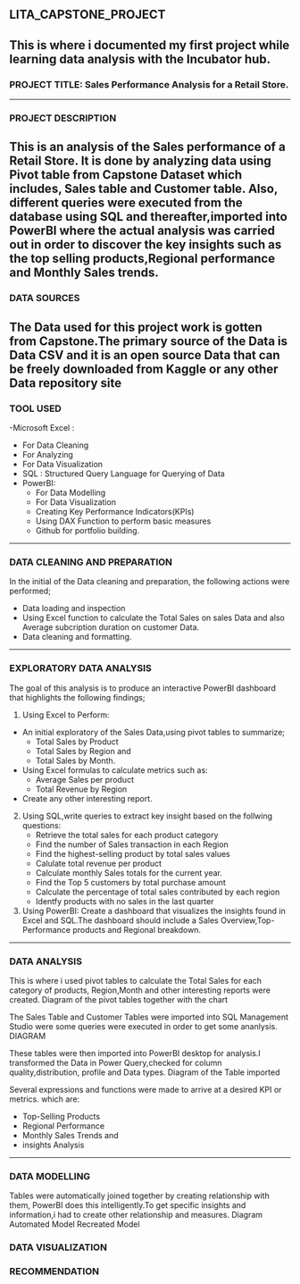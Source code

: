 ## LITA_CAPSTONE_PROJECT
This is where i documented my first project while learning data analysis with the Incubator hub.
---
### PROJECT TITLE: Sales Performance Analysis for a Retail Store. 
---
### PROJECT DESCRIPTION
  This is an analysis of the Sales performance of a Retail Store. It is done by analyzing data using Pivot table from Capstone Dataset which includes,
  Sales table and Customer table. Also, different queries were executed from the database using SQL and thereafter,imported into PowerBI 
  where the actual analysis was carried out in order to discover 
  the key insights such as the top selling products,Regional performance and Monthly Sales trends.
---
### DATA SOURCES
  The Data used for this project work is gotten from Capstone.The primary source of the Data is Data CSV and it is an open source Data that can be freely 
  downloaded from Kaggle or any other Data repository site
---
### TOOL USED
-Microsoft Excel :
  - For Data Cleaning
  - For Analyzing
  - For Data Visualization
- SQL : Structured Query Language for Querying of Data
- PowerBI:
  - For Data Modelling
  - For Data Visualization
  - Creating Key Performance Indicators(KPIs)
  - Using DAX Function to perform basic measures
  - Github for portfolio building.
 ---
 ### DATA CLEANING AND PREPARATION
  In the initial of the Data cleaning and preparation, the following actions were performed;
   - Data loading and inspection
   - Using Excel function to calculate the Total Sales on sales Data and also Average subcription duration on customer Data.
   - Data cleaning and formatting.
---
###  EXPLORATORY DATA ANALYSIS
 The goal of this analysis is to produce an interactive PowerBI dashboard that highlights the following findings; 
 1. Using Excel to Perform:
  - An initial exploratory of the Sales Data,using pivot tables to summarize;
    - Total Sales by Product
    - Total Sales by Region and
    - Total Sales by Month.
  - Using Excel formulas to calculate metrics such as:
    - Average Sales per product
    - Total Revenue by Region
  - Create any other interesting report.
2. Using SQL,write queries to extract key insight based on the follwing questions:
    - Retrieve the total sales for each product category
    - Find the number of Sales transaction in each Region
    - Find the highest-selling product by total sales values
    - Calulate total revenue per product
    - Calculate monthly Sales totals for the current year.
    - Find the Top 5 customers by total purchase amount
    - Calculate the percentage of total sales contributed by each region
    - Identfy products with no sales in the last quarter
3. Using PowerBI: Create a dashboard that visualizes the insights found in Excel and SQL.The dashboard should include
   a Sales Overview,Top-Performance products and Regional breakdown.
---
### DATA ANALYSIS
 This is where i used pivot tables to calculate the Total Sales for each category of products, Region,Month and other interesting reports were created.
    Diagram of the pivot tables together with the chart

    
 The Sales Table and Customer Tables were imported into SQL Management Studio were some queries were executed in order to get some ananlysis.
 DIAGRAM

These tables were then imported into PowerBI desktop for analysis.I transformed the Data in Power Query,checked for column quality,distribution, profile and Data types.
  Diagram of the Table imported

  Several expressions and functions were made to arrive at a desired KPI or metrics. which are:
  - Top-Selling Products
  - Regional Performance 
  - Monthly Sales Trends and
  - insights Analysis

---
### DATA MODELLING
 Tables were automatically joined together by creating relationship with them, PowerBI does this intelligently.To get specific insights and 
information,i had to create other relationship and measures.
 Diagram
 Automated Model                                    Recreated Model

### DATA VISUALIZATION


### RECOMMENDATION
 
